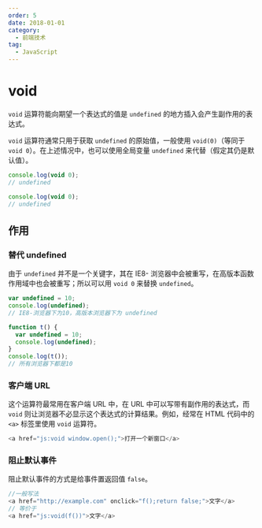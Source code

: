 ```yaml
---
order: 5
date: 2018-01-01
category:
  - 前端技术
tag:
  - JavaScript
---
```


# void

`void` 运算符能向期望一个表达式的值是 `undefined` 的地方插入会产生副作用的表达式。

`void` 运算符通常只用于获取 `undefined` 的原始值，一般使用 `void(0)`（等同于 `void 0`）。在上述情况中，也可以使用全局变量 `undefined` 来代替（假定其仍是默认值）。

```js
console.log(void 0);
// undefined

console.log(void 0);
// undefined
```

## 作用

### 替代 undefined

由于 `undefined` 并不是一个关键字，其在 IE8- 浏览器中会被重写，在高版本函数作用域中也会被重写；所以可以用 `void 0` 来替换 `undefined`。

```js
var undefined = 10;
console.log(undefined);
// IE8-浏览器下为10，高版本浏览器下为 undefined

function t() {
  var undefined = 10;
  console.log(undefined);
}
console.log(t());
// 所有浏览器下都是10
```

### 客户端 URL

这个运算符最常用在客户端 URL 中，在 URL 中可以写带有副作用的表达式，而 `void` 则让浏览器不必显示这个表达式的计算结果。例如，经常在 HTML 代码中的 `<a>` 标签里使用 `void` 运算符。

```js
<a href="js:void window.open();">打开一个新窗口</a>
```

### 阻止默认事件

阻止默认事件的方式是给事件置返回值 `false`。

```js
//一般写法
<a href="http://example.com" onclick="f();return false;">文字</a>
// 等价于
<a href="js:void(f())">文字</a>
```
